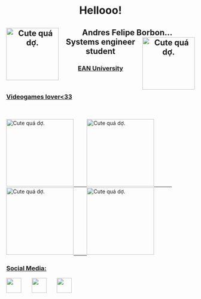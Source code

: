 <h1 align="center">  Hellooo!</h1>
<h2 align="center"> 
    Andres Felipe Borbon...
    <img src="https://i.pinimg.com/736x/66/9e/46/669e4605028d005007eaeff6fae82b53.jpg" 
     align="left"
     alt="Cute quá dợ.";
     width="140"
     height="140"
     title="Cute quá dợ.">
    <img src="https://i.pinimg.com/736x/66/9e/46/669e4605028d005007eaeff6fae82b53.jpg" 
     align="right"
     alt="Cute quá dợ.";
     width="140"
     height="140"
     title="Cute quá dợ.">
    <br>
    Systems engineer student 
</h2>
<h3 align="center"> <a href="https://universidadean.edu.co/?CEDetalleFuente=DFV_LANDINGDIGITAL&CEDetalleMedio=DMV_GOOGLESEARCH&utm_source=google&utm_medium=cpc&utm_campaing_id=1718793809&utm_ad_id=471458873251&utm_adset_id=68497613758&utm_kw_id=universidad%20ean&gclid=EAIaIQobChMI7YOR_6Du9gIVSrLICh22TQ2YEAAYASAAEgKDVvD_BwE"> EAN University </h3>
    <br> 
<h3> Videogames lover<33 </h3>
    <br>
    <br>
<div>
<img src="https://i.pinimg.com/564x/0f/04/ac/0f04ac135a8d6db96514bd97261c1c97.jpg" 
     alt="Cute quá dợ.";
     width="180"
     height="180"
     title="Cute quá dợ.">
    &nbsp;
    &nbsp;
    &nbsp;
    &nbsp;
<img src="https://i.pinimg.com/564x/11/ec/77/11ec77d4a151888e5389209e61a56d45.jpg"
     alt="Cute quá dợ.";
     width="180"
     height="180"
     title="Cute quá dợ.">
    &nbsp;
    &nbsp;
    &nbsp;
    &nbsp;
    &nbsp;
    &nbsp;
<img src="https://i.pinimg.com/564x/02/34/03/0234032947fc30f698b37187f18f1be9.jpg"
     alt="Cute quá dợ.";
     width="180"
     height="180"
     title="Cute quá dợ.">
    &nbsp;
    &nbsp;
    &nbsp;
    &nbsp;
<img src="https://i.pinimg.com/564x/d4/9f/5d/d49f5d5566afb032a4730e7cf5ecb238.jpg"
     alt="Cute quá dợ.";
     width="180"
     height="180"
     title="Cute quá dợ.">
</div>
<h3> Social Media: </h3>
    <a href="https://www.instagram.com/andreww.f/"><img src="https://i.pinimg.com/736x/aa/ac/d5/aaacd554e216347866793cf32ebfa807.jpg"width="40" height="40"></a>
    &nbsp;
    &nbsp;
    &nbsp;
    <a href="https://api.whatsapp.com/send/?phone=573164678501&text&app_absent=0"><img src="https://i.pinimg.com/564x/8f/82/08/8f82081674b7c19714a463168c47bf4e.jpg" width="40" height="40"></a>
    &nbsp;
    &nbsp;
    &nbsp;
    <a href="https://twitter.com/andreww_f?t=lAu_Q-TdBixZne9qJBp5cg&s=09"><img src="https://i.pinimg.com/564x/be/1a/5d/be1a5dfda55408eba7dbfeef0dfefdbe.jpg"width="40" height="40"></a>
